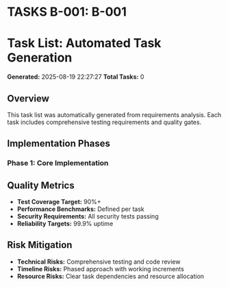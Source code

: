 # TASKS B-001: B-001
<!-- BACKLOG_ID: B-001 -->
<!-- FILE_TYPE: tasks -->
<!-- SLUG: B-001 -->
<!-- ROADMAP_REFERENCE: 000_core/004_development-roadmap.md -->

# Task List: Automated Task Generation

**Generated:** 2025-08-19 22:27:27
**Total Tasks:** 0

## Overview
This task list was automatically generated from requirements analysis.
Each task includes comprehensive testing requirements and quality gates.

## Implementation Phases

### Phase 1: Core Implementation

## Quality Metrics

- **Test Coverage Target:** 90%+
- **Performance Benchmarks:** Defined per task
- **Security Requirements:** All security tests passing
- **Reliability Targets:** 99.9% uptime

## Risk Mitigation

- **Technical Risks:** Comprehensive testing and code review
- **Timeline Risks:** Phased approach with working increments
- **Resource Risks:** Clear task dependencies and resource allocation

